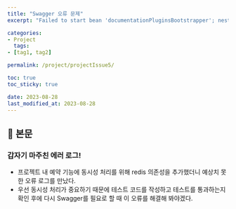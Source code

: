 ```yaml
---
title: "Swagger 오류 문제"
excerpt: "Failed to start bean 'documentationPluginsBootstrapper'; nested exception is java.lang.NullPointerException"

categories:
- Project
  tags:
- [tag1, tag2]

permalink: /project/projectIssue5/

toc: true
toc_sticky: true

date: 2023-08-28
last_modified_at: 2023-08-28
---
```


## 🔎 본문

### 갑자기 마주친 에러 로그!
- 프로젝트 내 예약 기능에 동시성 처리를 위해 redis 의존성을 추가했더니 예상치 못한 오류 로그를 만났다.
- 우선 동시성 처리가 중요하기 때문에 테스트 코드를 작성하고 테스트를 통과하는지 확인 후에 다시 Swagger를 필요로 할 때 이 오류를 해결해 봐야겠다.
